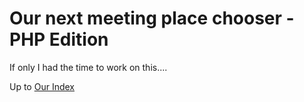 # Our next meeting place chooser - PHP Edition #

If only I had the time to work on this....

Up to [Our Index](API.md)